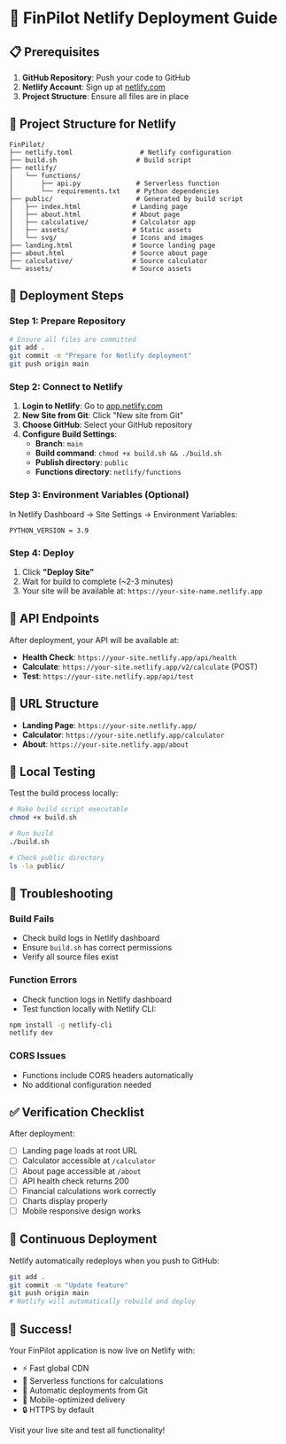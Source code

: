 # 🚀 FinPilot Netlify Deployment Guide

## 📋 Prerequisites

1. **GitHub Repository**: Push your code to GitHub
2. **Netlify Account**: Sign up at [netlify.com](https://netlify.com)
3. **Project Structure**: Ensure all files are in place

## 📁 Project Structure for Netlify

```
FinPilot/
├── netlify.toml                 # Netlify configuration
├── build.sh                    # Build script
├── netlify/
│   └── functions/
│       ├── api.py              # Serverless function
│       └── requirements.txt    # Python dependencies
├── public/                     # Generated by build script
│   ├── index.html             # Landing page
│   ├── about.html             # About page
│   ├── calculative/           # Calculator app
│   ├── assets/                # Static assets
│   └── svg/                   # Icons and images
├── landing.html               # Source landing page
├── about.html                 # Source about page
├── calculative/               # Source calculator
└── assets/                    # Source assets
```

## 🔧 Deployment Steps

### Step 1: Prepare Repository
```bash
# Ensure all files are committed
git add .
git commit -m "Prepare for Netlify deployment"
git push origin main
```

### Step 2: Connect to Netlify

1. **Login to Netlify**: Go to [app.netlify.com](https://app.netlify.com)
2. **New Site from Git**: Click "New site from Git"
3. **Choose GitHub**: Select your GitHub repository
4. **Configure Build Settings**:
   - **Branch**: `main`
   - **Build command**: `chmod +x build.sh && ./build.sh`
   - **Publish directory**: `public`
   - **Functions directory**: `netlify/functions`

### Step 3: Environment Variables (Optional)

In Netlify Dashboard → Site Settings → Environment Variables:
```
PYTHON_VERSION = 3.9
```

### Step 4: Deploy

1. Click **"Deploy Site"**
2. Wait for build to complete (~2-3 minutes)
3. Your site will be available at: `https://your-site-name.netlify.app`

## 🔗 API Endpoints

After deployment, your API will be available at:

- **Health Check**: `https://your-site.netlify.app/api/health`
- **Calculate**: `https://your-site.netlify.app/v2/calculate` (POST)
- **Test**: `https://your-site.netlify.app/api/test`

## 🎯 URL Structure

- **Landing Page**: `https://your-site.netlify.app/`
- **Calculator**: `https://your-site.netlify.app/calculator`
- **About**: `https://your-site.netlify.app/about`

## 🔧 Local Testing

Test the build process locally:
```bash
# Make build script executable
chmod +x build.sh

# Run build
./build.sh

# Check public directory
ls -la public/
```

## 🐛 Troubleshooting

### Build Fails
- Check build logs in Netlify dashboard
- Ensure `build.sh` has correct permissions
- Verify all source files exist

### Function Errors
- Check function logs in Netlify dashboard
- Test function locally with Netlify CLI:
```bash
npm install -g netlify-cli
netlify dev
```

### CORS Issues
- Functions include CORS headers automatically
- No additional configuration needed

## ✅ Verification Checklist

After deployment:
- [ ] Landing page loads at root URL
- [ ] Calculator accessible at `/calculator`
- [ ] About page accessible at `/about`
- [ ] API health check returns 200
- [ ] Financial calculations work correctly
- [ ] Charts display properly
- [ ] Mobile responsive design works

## 🔄 Continuous Deployment

Netlify automatically redeploys when you push to GitHub:
```bash
git add .
git commit -m "Update feature"
git push origin main
# Netlify will automatically rebuild and deploy
```

## 🎉 Success!

Your FinPilot application is now live on Netlify with:
- ⚡ Fast global CDN
- 🔧 Serverless functions for calculations
- 🔄 Automatic deployments from Git
- 📱 Mobile-optimized delivery
- 🔒 HTTPS by default

Visit your live site and test all functionality!
